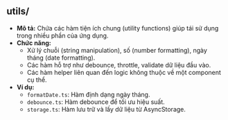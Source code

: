 ## utils/

- **Mô tả:** Chứa các hàm tiện ích chung (utility functions) giúp tái sử dụng trong nhiều phần của ứng dụng.
- **Chức năng:**
  - Xử lý chuỗi (string manipulation), số (number formatting), ngày tháng (date formatting).
  - Các hàm hỗ trợ như debounce, throttle, validate dữ liệu đầu vào.
  - Các hàm helper liên quan đến logic không thuộc về một component cụ thể.
- **Ví dụ:**
  - `formatDate.ts`: Hàm định dạng ngày tháng.
  - `debounce.ts`: Hàm debounce để tối ưu hiệu suất.
  - `storage.ts`: Hàm lưu trữ và lấy dữ liệu từ AsyncStorage.
